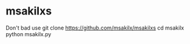 # msakilxs
Don't bad use
git clone https://github.com/msakilx/msakilxs
cd msakilx 
python msakilx.py
